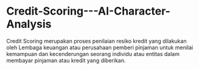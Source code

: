 # Credit-Scoring---AI-Character-Analysis
Credit Scoring merupakan proses penilaian resiko kredit yang dilakukan oleh Lembaga keuangan atau  perusahaan pemberi pinjaman untuk menilai kemampuan dan kecenderungan seorang individu atau entitas  dalam membayar pinjaman atau kredit yang diberikan.
